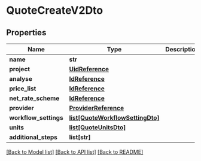 # QuoteCreateV2Dto

## Properties
Name | Type | Description | Notes
------------ | ------------- | ------------- | -------------
**name** | **str** |  | 
**project** | [**UidReference**](UidReference.md) |  | 
**analyse** | [**IdReference**](IdReference.md) |  | 
**price_list** | [**IdReference**](IdReference.md) |  | 
**net_rate_scheme** | [**IdReference**](IdReference.md) |  | [optional] 
**provider** | [**ProviderReference**](ProviderReference.md) |  | [optional] 
**workflow_settings** | [**list[QuoteWorkflowSettingDto]**](QuoteWorkflowSettingDto.md) |  | [optional] 
**units** | [**list[QuoteUnitsDto]**](QuoteUnitsDto.md) |  | [optional] 
**additional_steps** | **list[str]** |  | [optional] 

[[Back to Model list]](../README.md#documentation-for-models) [[Back to API list]](../README.md#documentation-for-api-endpoints) [[Back to README]](../README.md)

